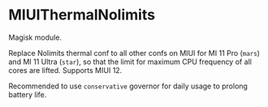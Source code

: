 # MIUIThermalNolimits
Magisk module.

Replace Nolimits thermal conf to all other confs on MIUI for MI 11 Pro (`mars`) and MI 11 Ultra (`star`), so that the limit for maximum CPU frequency of all cores are lifted. Supports MIUI 12.

Recommended to use `conservative` governor for daily usage to prolong battery life.
